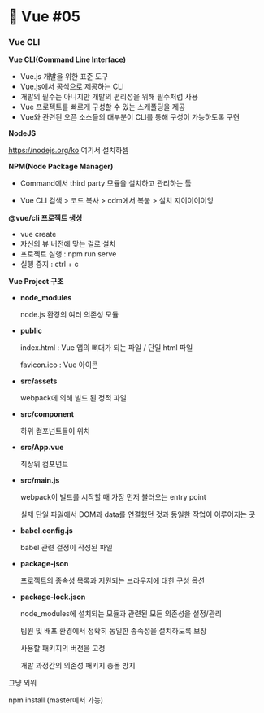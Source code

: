 # :beginner: Vue #05

### Vue CLI

**Vue CLI(Command Line Interface)**

* Vue.js 개발을 위한 표준 도구
* Vue.js에서 공식으로 제공하는 CLI
* 개발의 필수는 아니지만 개발의 편리성을 위해 필수처럼 사용
* Vue 프로젝트를 빠르게 구성할 수 있는 스캐폴딩을 제공
* Vue와 관련된 오픈 소스들의 대부분이 CLI를 통해 구성이 가능하도록 구현



**NodeJS**

https://nodejs.org/ko 여기서 설치하셈



**NPM(Node Package Manager)**

* Command에서 third party 모듈을 설치하고 관리하는 툴

* Vue CLI 검색 > 코드 복사 > cdm에서 복붙 > 설치 지이이이이잉



**@vue/cli 프로젝트 생성**

* vue create <project-name>
* 자신의 뷰 버전에 맞는 걸로 설치
* 프로젝트 실행 : npm run serve
* 실행 중지 : ctrl + c



**Vue Project 구조**

* **node_modules**

  node.js 환경의 여러 의존성 모듈

* **public**

  index.html : Vue 앱의 뼈대가 되는 파일 / 단일 html 파일

  favicon.ico : Vue 아이콘 

* **src/assets**

  webpack에 의해 빌드 된 정적 파일

* **src/component**

  하위 컴포넌트들이 위치

* **src/App.vue**

  최상위 컴포넌트

* **src/main.js**

  webpack이 빌드를 시작할 때 가장 먼저 불러오는 entry point

  실제 단일 파일에서 DOM과 data를 연결했던 것과 동일한 작업이 이루어지는 곳

* **babel.config.js**

  babel 관련 걸정이 작성된 파일

* **package-json**

  프로젝트의 종속성 목록과 지원되는 브라우저에 대한 구성 옵션

* **package-lock.json**

  node_modules에 설치되는 모듈과 관련된 모든 의존성을 설정/관리

  팀원 및 배포 환경에서 정확히 동일한 종속성을 설치하도록 보장

  사용할 패키지의 버전을 고정

  개발 과정간의 의존성 패키지 충돌 방지



그냥 외워 

npm install (master에서 가능)
